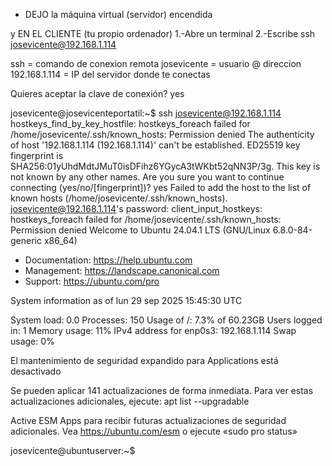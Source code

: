 - DEJO la máquina virtual (servidor) encendida

y EN EL CLIENTE (tu propio ordenador)
1.-Abre un terminal
2.-Escribe ssh josevicente@192.168.1.114

ssh = comando de conexion remota
josevicente = usuario
@ direccion
192.168.1.114 = IP del servidor donde te conectas

Quieres aceptar la clave de conexión? yes

josevicente@josevicenteportatil:~$ ssh josevicente@192.168.1.114
hostkeys_find_by_key_hostfile: hostkeys_foreach failed for /home/josevicente/.ssh/known_hosts: Permission denied
The authenticity of host '192.168.1.114 (192.168.1.114)' can't be established.
ED25519 key fingerprint is SHA256:01yUhdMdtJMuT0isDFihz6YGycA3tWKbt52qNN3P/3g.
This key is not known by any other names.
Are you sure you want to continue connecting (yes/no/[fingerprint])? yes
Failed to add the host to the list of known hosts (/home/josevicente/.ssh/known_hosts).
josevicente@192.168.1.114's password: 
client_input_hostkeys: hostkeys_foreach failed for /home/josevicente/.ssh/known_hosts: Permission denied
Welcome to Ubuntu 24.04.1 LTS (GNU/Linux 6.8.0-84-generic x86_64)

 * Documentation:  https://help.ubuntu.com
 * Management:     https://landscape.canonical.com
 * Support:        https://ubuntu.com/pro

 System information as of lun 29 sep 2025 15:45:30 UTC

  System load:  0.0               Processes:               150
  Usage of /:   7.3% of 60.23GB   Users logged in:         1
  Memory usage: 11%               IPv4 address for enp0s3: 192.168.1.114
  Swap usage:   0%


El mantenimiento de seguridad expandido para Applications está desactivado

Se pueden aplicar 141 actualizaciones de forma inmediata.
Para ver estas actualizaciones adicionales, ejecute: apt list --upgradable

Active ESM Apps para recibir futuras actualizaciones de seguridad adicionales.
Vea https://ubuntu.com/esm o ejecute «sudo pro status»


josevicente@ubuntuserver:~$ 

